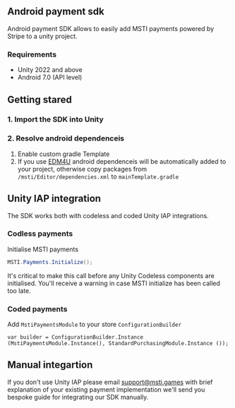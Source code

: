 ## Android payment sdk

Android payment SDK allows to easily add MSTI payments powered by Stripe to a unity project. 

### Requirements

- Unity 2022 and above
- Android 7.0 (API level)


## Getting stared
### 1. Import the SDK into Unity
### 2. Resolve android dependenceis
1. Enable custom gradle Template
2. If you use [EDM4U](https://github.com/googlesamples/unity-jar-resolver) android dependenceis will be automatically added to your project, otherwise copy packages from `/msti/Editor/dependencies.xml` to `mainTemplate.gradle`

## Unity IAP integration

The SDK works both with codeless and coded Unity IAP 
integrations. 

### Codless payments
Initialise MSTI payments
```csharp
MSTI.Payments.Initialize();
```
It's critical to make this call before any Unity Codeless components are initialised. You'll receive a warning in case MSTI initialize has been called too late.

### Coded payments
Add `MstiPaymentsModule` to your store `ConfigurationBuilder`
```
var builder = ConfigurationBuilder.Instance (MstiPaymentsModule.Instance(), StandardPurchasingModule.Instance ());
```

## Manual integartion
If you don't use Unity IAP please email support@msti.games with brief explanation of your existing payment implementation we'll send you bespoke guide for integrating our SDK manually.

